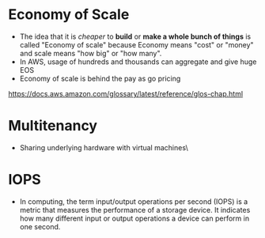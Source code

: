 # Economy of Scale
- The idea that it is *cheaper* to **build** or **make a whole bunch of things** is called "Economy of scale" because Economy means "cost" or "money" and scale means "how big" or "how many".
- In AWS, usage of hundreds and thousands  can aggregate and give huge EOS
- Economy of scale is behind the pay as go pricing


https://docs.aws.amazon.com/glossary/latest/reference/glos-chap.html
# Multitenancy
- Sharing underlying hardware with virtual machines\
# IOPS
- In computing, the term input/output operations per second (IOPS) is a metric that measures the performance of a storage device. It indicates how many different input or output operations a device can perform in one second.